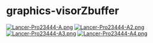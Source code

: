 # graphics-visorZbuffer
[![Lancer-Pro23444-A.png](https://i.postimg.cc/MGYPtXGT/Lancer-Pro23444-A.png)](https://postimg.cc/mctygLCf)
[![Lancer-Pro23444-A2.png](https://i.postimg.cc/Pf1g8fWC/Lancer-Pro23444-A2.png)](https://postimg.cc/fkT2GNgs)
[![Lancer-Pro23444-A3.png](https://i.postimg.cc/MKWFM7ZL/Lancer-Pro23444-A3.png)](https://postimg.cc/py6Z3nFQ)
[![Lancer-Pro23444-A4.png](https://i.postimg.cc/zDkdrywF/Lancer-Pro23444-A4.png)](https://postimg.cc/4nmvvNSY)
